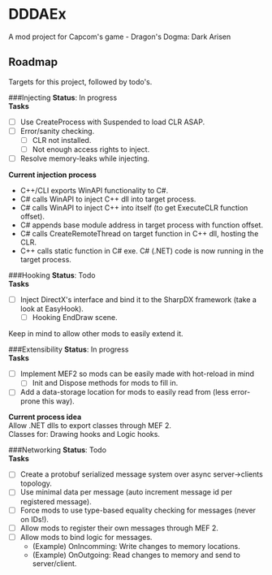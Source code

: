 # DDDAEx
A mod project for Capcom's game - Dragon's Dogma: Dark Arisen

## Roadmap

Targets for this project, followed by todo's.

###Injecting
**Status**: In progress  
**Tasks**
- [ ] Use CreateProcess with Suspended to load CLR ASAP.
- [ ] Error/sanity checking.
  - [ ] CLR not installed.
  - [ ] Not enough access rights to inject.
- [ ] Resolve memory-leaks while injecting.

**Current injection process**
- C++/CLI exports WinAPI functionality to C#.
- C# calls WinAPI to inject C++ dll into target process.
- C# calls WinAPI to inject C++ into itself (to get ExecuteCLR function offset).
- C# appends base module address in target process with function offset.
- C# calls CreateRemoteThread on target function in C++ dll, hosting the CLR.
- C++ calls static function in C# exe. C# (.NET) code is now running in the target process.

###Hooking
**Status**: Todo  
**Tasks**  
- [ ] Inject DirectX's interface and bind it to the SharpDX framework (take a look at EasyHook).
  - [ ] Hooking EndDraw scene.

Keep in mind to allow other mods to easily extend it.

###Extensibility
**Status**: In progress  
**Tasks**  
- [ ] Implement MEF2 so mods can be easily made with hot-reload in mind
  - [ ] Init and Dispose methods for mods to fill in.
- [ ] Add a data-storage location for mods to easily read from (less error-prone this way).

**Current process idea**  
Allow .NET dlls to export classes through MEF 2.  
Classes for: Drawing hooks and Logic hooks.  

###Networking
**Status**: Todo  
**Tasks**  
- [ ] Create a protobuf serialized message system over async server->clients topology.
- [ ] Use minimal data per message (auto increment message id per registered message).
- [ ] Force mods to use type-based equality checking for messages (never on IDs!).
- [ ] Allow mods to register their own messages through MEF 2.
- [ ] Allow mods to bind logic for messages.
  - (Example) OnIncomming: Write changes to memory locations.
  - (Example) OnOutgoing: Read changes to memory and send to server/client.
